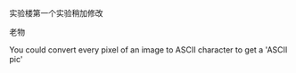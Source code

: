 实验楼第一个实验稍加修改



老物


You could convert every pixel of an image to ASCII character to get a 'ASCII pic'
